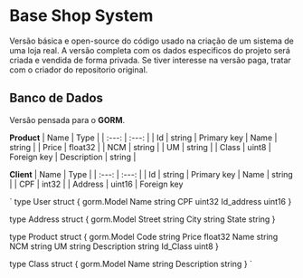 # Base Shop System
Versão básica e open-source do código usado na criação de um sistema de uma loja real. A versão completa com os dados especificos do projeto será criada e vendida de forma privada. Se tiver interesse na versão paga, tratar com o criador do repositorio original.

## Banco de Dados
Versão pensada para o **GORM**.

**Product**
| Name | Type |
| :---: | :---: |
| Id | string | Primary key
| Name | string |
| Price | float32 |
| NCM | string |
| UM | string |
| Class | uint8 | Foreign key
| Description | string |

**Client**
| Name | Type |
| :---: | :---: |
| Id | string | Primary key
| Name | string |
| CPF | int32 | 
| Address | uint16 | Foreign key


`
type User struct {
	gorm.Model
	Name string
	CPF  uint32
	Id_address uint16
}

type Address struct {
	gorm.Model
	Street string
	City   string
	State  string
}

type Product struct {
	gorm.Model
	Code  string
	Price float32
	Name  string
	NCM   string
	UM    string
	Description string
	Id_Class uint8
}

type Class struct {
	gorm.Model
	Name string
	Description string
}
`
